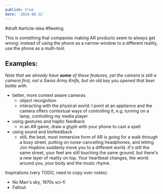 ```yaml
---
publish: true
date: '2024-08-22'
---
```

#draft #article-idea #fleeting 

This is something that companies making AR products seem to always get wrong: instead of using the phone as a narrow window to a different reality, use the phone as a multi-tool. 

## Examples:

*Note that we already have **some** of these features, yet the camera is still a camera first, not a Swiss Army Knife, but an old key you opened that beer bottle with.*

- better, more context aware cameras
	- object recognition
	- interacting with the physical world: I point at an appliance and the camera offers contextual ways of controlling it, e.g. turning on a lamp, controlling my media player
- using gestures and haptic feedback
	- in an AR game, draw a glyph with your phone to cast a spell
- using sound and biofeedback
	- still, the best, most immersive form of AR is going for a walk through a busy street, putting on noise-cancelling headphones, and letting Jon Hopkins suddenly move you to a different world. It's still the same street, your feet are still touching the same ground, but there's a new layer of reality on top. Your heartbeat changes, the world around you, your body and the music rhyme.

Inspirations (very TODO, need to copy over notes):

- No Man's sky, 1970s sci-fi
- Fallout


